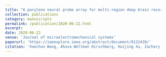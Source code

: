 ```yaml
---
title: "A parylene neural probe array for multi-region deep brain recordings"
collection: publications
category: manuscripts
permalink: /publication/2020-06-22.html
excerpt: 
date: 2020-06-22
venue: 'Journal of microelectromechanical systems'
paperurl: 'https://ieeexplore.ieee.org/abstract/document/9122439/'
citation: 'Xuechun Wang, Ahuva Weltman Hirschberg, Huijing Xu, Zachary Slingsby-Smith, Aziliz Lecomte, Kee Scholten, Dong Song, Ellis Meng. (2020). &quot;A parylene neural probe array for multi-region deep brain recordings.&quot; <i>Journal of microelectromechanical systems</i>. 29(4).'
---
```

<!--The contents above will be part of a list of publications, if the user clicks the link for the publication than the contents of section will be rendered as a full page, allowing you to provide more information about the paper for the reader. When publications are displayed as a single page, the contents of the above "citation" field will automatically be included below this section in a smaller font.-->

